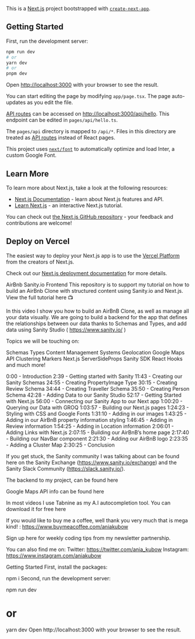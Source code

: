This is a [Next.js](https://nextjs.org/) project bootstrapped with [`create-next-app`](https://github.com/vercel/next.js/tree/canary/packages/create-next-app).

## Getting Started

First, run the development server:

```bash
npm run dev
# or
yarn dev
# or
pnpm dev
```

Open [http://localhost:3000](http://localhost:3000) with your browser to see the result.

You can start editing the page by modifying `app/page.tsx`. The page auto-updates as you edit the file.

[API routes](https://nextjs.org/docs/api-routes/introduction) can be accessed on [http://localhost:3000/api/hello](http://localhost:3000/api/hello). This endpoint can be edited in `pages/api/hello.ts`.

The `pages/api` directory is mapped to `/api/*`. Files in this directory are treated as [API routes](https://nextjs.org/docs/api-routes/introduction) instead of React pages.

This project uses [`next/font`](https://nextjs.org/docs/basic-features/font-optimization) to automatically optimize and load Inter, a custom Google Font.

## Learn More

To learn more about Next.js, take a look at the following resources:

- [Next.js Documentation](https://nextjs.org/docs) - learn about Next.js features and API.
- [Learn Next.js](https://nextjs.org/learn) - an interactive Next.js tutorial.

You can check out [the Next.js GitHub repository](https://github.com/vercel/next.js/) - your feedback and contributions are welcome!

## Deploy on Vercel

The easiest way to deploy your Next.js app is to use the [Vercel Platform](https://vercel.com/new?utm_medium=default-template&filter=next.js&utm_source=create-next-app&utm_campaign=create-next-app-readme) from the creators of Next.js.

Check out our [Next.js deployment documentation](https://nextjs.org/docs/deployment) for more details.

AirBnb Sanity.io Frontend
This repository is to support my tutorial on how to build an AirBnb Clone with structured content using Sanity.io and Next.js. View the full tutorial here 📺

In this video I show you how to build an AirBnB Clone, as well as manage all your data visually. We are going to build a backend for the app that defines the relationships between our data thanks to Schemas and Types, and add data using Sanity Studio ( https://www.sanity.io/ )

Topics we will be touching on:

Schemas
Types
Content Management Systems
Geolocation
Google Maps API
Clustering Markers
Next.js
ServerSideProps
Sanity SDK
React Hooks
and much more!

0:00 - Introduction
2:39 - Getting started with Sanity
11:43 - Creating our Sanity Schemas
24:55 - Creating PropertyImage Type
30:15 - Creating Review Schema
34:44 - Creating Traveller Schema
35:50 - Creating Person Schema
42:28 - Adding Data to our Sanity Studio
52:17 - Getting Started with Next.js
56:00 - Connecting our Sanity App to our Next app
1:00:20 - Querying our Data with GROQ
1:03:57 - Building our Next.js pages
1:24:23 - Styling with CSS and Google Fonts
1:31:10 - Adding in our images
1:43:25 - Adding in our AirBnB property information styling
1:46:45 - Adding in Review information
1:54:25 - Adding in Location information
2:06:01 - Adding Links with Next.js
2:07:15 - Building our AirBnB’s home page
2:17:40 - Building our NavBar component
2:21:30 - Adding our AirBnB logo
2:23:35 - Adding a Cluster Map
2:30:25 - Conclusion

If you get stuck, the Sanity community I was talking about can be found here on the Sanity Exchange (https://www.sanity.io/exchange) and the Sanity Slack Community (https://slack.sanity.io/).

The backend to my project, can be found here

Google Maps API info can be found here

In most videos I use Tabnine as my A.I autocompletion tool. You can download it for free here

If you would like to buy me a coffee, well thank you very much that is mega kind! : https://www.buymeacoffee.com/aniakubow

Sign up here for weekly coding tips from my newsletter partnership.

You can also find me on:
Twitter: https://twitter.com/ania_kubow
Instagram: https://www.instagram.com/aniakubow

Getting Started
First, install the packages:

npm i
Second, run the development server:

npm run dev
# or
yarn dev
Open http://localhost:3000 with your browser to see the result.
